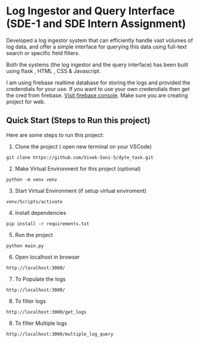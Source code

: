 # Log Ingestor and Query Interface (SDE-1 and SDE Intern Assignment)

Developed a log ingestor system that can efficiently handle vast volumes of log data, and offer a simple interface for querying this data using full-text search or specific field filters.

Both the systems (the log ingestor and the query interface) has been built using flask , HTML , CSS & Javascript.

I am using firebase realtime database for storing the logs and provided the credendials for your use. If you want to use your own credendials then get the cred from firebase. [Visit firebase console](https://console.firebase.google.com/). Make sure you are creating project for web.

## Quick Start (Steps to Run this project)

Here are some steps to run this project:

1. Clone the project ( open new terminal on your VSCode) 

```
git clone https://github.com/Vivek-Soni-5/dyte_task.git
```

2. Make Virtual Environment for this project (optional)

```
python -m venv venv
```

3. Start Virtual Environment (if setup virtual enviroment)

```
venv/Scripts/activate
```

4. Install dependencies

```
pip install -r requirements.txt
```

5. Run the project

```
python main.py
```

6. Open localhost in browser

```
http://localhost:3000/
```

7. To Populate the logs

```
http://localhost:3000/
```

8. To filter logs

```
http://localhost:3000/get_logs
```

8. To filter  Multiple logs

```
http://localhost:3000/multiple_log_query
```



